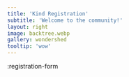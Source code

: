 ```yaml
---
title: 'Kind Registration'
subtitle: 'Welcome to the community!'
layout: right
image: backtree.webp
gallery: wondershed
tooltip: 'wow'
---
```


:registration-form
